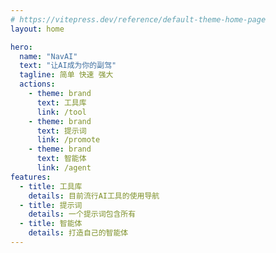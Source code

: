 ```yaml
---
# https://vitepress.dev/reference/default-theme-home-page
layout: home

hero:
  name: "NavAI"
  text: "让AI成为你的副驾"
  tagline: 简单 快速 强大
  actions:
    - theme: brand
      text: 工具库
      link: /tool
    - theme: brand
      text: 提示词
      link: /promote
    - theme: brand
      text: 智能体
      link: /agent
features:
  - title: 工具库
    details: 目前流行AI工具的使用导航
  - title: 提示词
    details: 一个提示词包含所有
  - title: 智能体
    details: 打造自己的智能体
---
```


